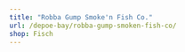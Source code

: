 ```yaml
---
title: "Robba Gump Smoke'n Fish Co."
url: /depoe-bay/robba-gump-smoken-fish-co/
shop: Fisch
---
```

